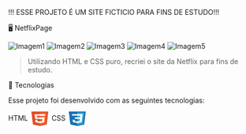  !!! ESSE PROJETO É UM SITE FICTICIO PARA FINS DE ESTUDO!!!
 
 🖥️ NetflixPage

<img src="https://user-images.githubusercontent.com/81923270/136713690-184d06db-0cce-425c-85d6-452cc2338105.jpg" alt="Imagem1"/>

<img src="https://user-images.githubusercontent.com/81923270/136713914-2a1e9d4f-541b-4f0b-8323-fbbeba3b4f5d.jpg" alt="Imagem2"/>

<img src="https://user-images.githubusercontent.com/81923270/136713916-583c1eaf-98e7-41af-bff0-492f4d4f4afd.jpg" alt="Imagem3"/>

<img src="https://user-images.githubusercontent.com/81923270/136713918-cc25fd90-4640-4b3b-a8af-ad68e9e3bae1.jpg" alt="Imagem4"/>

<img src="https://user-images.githubusercontent.com/81923270/136713919-b548a649-9415-40ee-bfa4-cf69ecf565f8.jpg" alt="Imagem5"/>

> Utilizando HTML e CSS puro, recriei o site da Netflix para fins de estudo.

🚀 Tecnologias

Esse projeto foi desenvolvido com as seguintes tecnologias:

HTML <img align="center" alt="Kestering-HTML" height="30" width="40" src="https://raw.githubusercontent.com/devicons/devicon/master/icons/html5/html5-original.svg" />
CSS <img align="center" alt="Kestering-CSS" height="30" width="40" src="https://raw.githubusercontent.com/devicons/devicon/master/icons/css3/css3-original.svg" />


